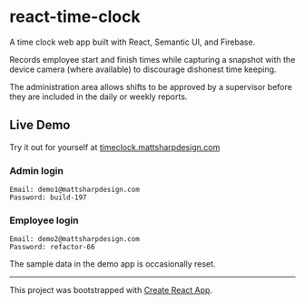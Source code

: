 # react-time-clock

A time clock web app built with React, Semantic UI, and Firebase.

Records employee start and finish times while capturing a snapshot with the device camera (where available) to discourage dishonest time keeping. 

The administration area allows shifts to be approved by a supervisor before they are included in the daily or weekly reports.

## Live Demo

Try it out for yourself at [timeclock.mattsharpdesign.com](https://timeclock.mattsharpdesign.com)

### Admin login
    Email: demo1@mattsharpdesign.com
    Password: build-197

### Employee login
    Email: demo2@mattsharpdesign.com
    Password: refactor-66

The sample data in the demo app is occasionally reset.

---

This project was bootstrapped with [Create React App](https://github.com/facebookincubator/create-react-app).
